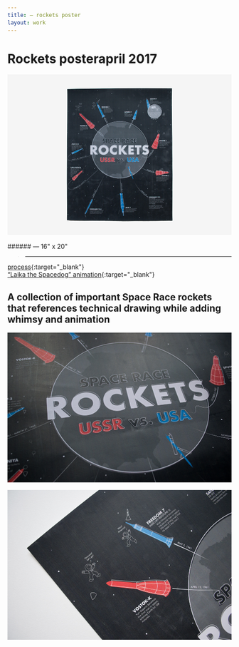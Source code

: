 ```yaml
---
title: — rockets poster
layout: work
---
```


# <span id="title">Rockets poster</span><span id="date">april 2017</span>

<p class="fill"><img src="../images/rockets/r01.jpg"></p>
###### &mdash; 16" x 20"

>___  
[process](../documents/rockets_process_vannavu.pdf){:target="_blank"}  
[&#8220;Laika the Spacedog&#8221; animation](https://youtu.be/F-Ylg8g1Euw){:target="_blank"}

## A collection of important Space Race rockets that references technical drawing while adding whimsy and animation



<p class="fill"><img src="../images/rockets/r02.jpg"></p>

<p class="fill"><img src="../images/rockets/r03.jpg"></p>